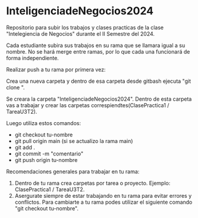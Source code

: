 # InteligenciadeNegocios2024

Repositorio para subir los trabajos y clases practicas de la clase "Intelegiencia de Negocios" durante el II Semestre del 2024.

Cada estudiante subira sus trabajos en su rama que se llamara igual a su nombre. No se hará merge entre ramas, por lo que cada una funcionará de forma independiente.


Realizar push a tu rama por primera vez:

Crea una nueva carpeta y dentro de esa carpeta desde gitbash ejecuta "git clone <URL-del-repositorio>". 

Se creara la carpeta "InteligenciadeNegocios2024".
Dentro de esta carpeta vas a trabajar y crear las carpetas correspiendtes(ClasePractica1 / TareaU3T2).

Luego utiliza estos comandos:

- git checkout tu-nombre
- git pull origin main (si se actualizo la rama main)
- git add .
- git commit -m "comentario"
- git push origin tu-nombre

Recomendaciones generales para trabajar en tu rama:

1. Dentro de tu rama crea carpetas por tarea o proyecto. Ejemplo: ClasePractica1 / TareaU3T2.
2. Asergurate siempre de estar trabajando en tu rama para evitar errores y conflictos. Para cambiarte a tu rama podes utilizar el siguiente comando "git checkout tu-nombre".




